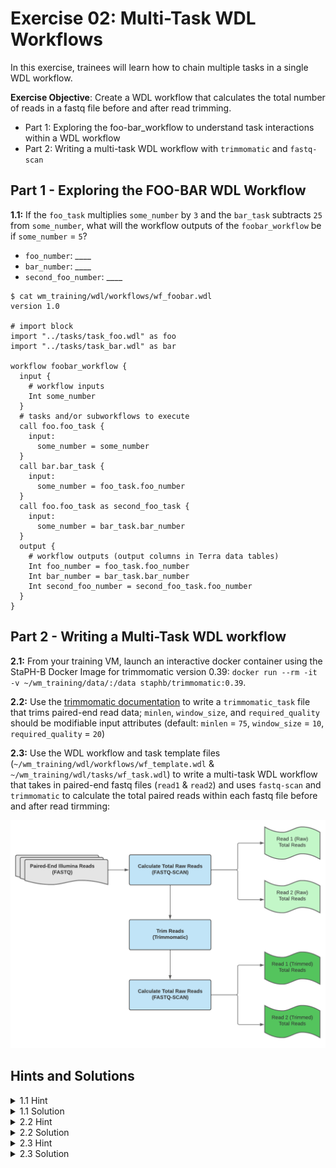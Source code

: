 # Exercise 02: Multi-Task WDL Workflows

In this exercise, trainees will learn how to chain multiple tasks in a single WDL workflow. 

**Exercise Objective**: Create a WDL workflow that calculates the total number of reads in a fastq file before and after read trimming. 
- Part 1: Exploring the foo-bar_workflow to understand task interactions within a WDL workflow
- Part 2: Writing a multi-task WDL workflow with `trimmomatic` and `fastq-scan`

## Part 1 - Exploring the FOO-BAR WDL Workflow
**1.1:** If the `foo_task` multiplies `some_number` by `3` and the `bar_task` subtracts `25` from `some_number`, what will the workflow outputs of the `foobar_workflow` be if `some_number` = `5`?

- `foo_number`: ____
- `bar_number`: ____
- `second_foo_number`: ____

```
$ cat wm_training/wdl/workflows/wf_foobar.wdl 
version 1.0

# import block
import "../tasks/task_foo.wdl" as foo
import "../tasks/task_bar.wdl" as bar

workflow foobar_workflow {
  input {
    # workflow inputs
    Int some_number
  }
  # tasks and/or subworkflows to execute
  call foo.foo_task {
    input:
      some_number = some_number
  }
  call bar.bar_task {
    input:
      some_number = foo_task.foo_number
  }
  call foo.foo_task as second_foo_task {
    input:
      some_number = bar_task.bar_number
  }
  output {
    # workflow outputs (output columns in Terra data tables)
    Int foo_number = foo_task.foo_number
    Int bar_number = bar_task.bar_number
    Int second_foo_number = second_foo_task.foo_number
  }
}
```

## Part 2 - Writing a Multi-Task WDL workflow
**2.1:** From your training VM, launch an interactive docker container using the StaPH-B Docker Image for trimmomatic version 0.39: `docker run --rm -it -v ~/wm_training/data/:/data staphb/trimmomatic:0.39`.

**2.2:** Use the [trimmomatic documentation](http://www.usadellab.org/cms/?page=trimmomatic) to write a `trimmomatic_task` file that trims paired-end read data; `minlen`, `window_size`, and `required_quality` should be modifiable input attributes (default: `minlen` = `75`, `window_size` = `10`, `required_quality` = `20`)

**2.3:** Use the WDL workflow and task template files (`~/wm_training/wdl/workflows/wf_template.wdl` & `~/wm_training/wdl/tasks/wf_task.wdl`) to write a multi-task WDL workflow that takes in paired-end fastq files (`read1` & `read2`) and uses `fastq-scan` and `trimmomatic` to calculate the total paired reads within each fastq file before and after read tirmming:

<p align="center">
  <img src="../images/scan-n-trim_workflow.png" width="800" class="center">
</p>

## Hints and Solutions
<details>
 <summary> 1.1 Hint
 </summary><br />
 
 Use the `miniwdl run` command to execute the `foobar` WDL workflow hosted in this repository to find out:<br />

   `$ miniwdl run ~/wm_training/wdl/workflows/wf_foobar.wdl -i ~/wm_training/data/exercise_02/foobar_inputs.json`

</details>

<details>
 <summary> 1.1 Solution 
 </summary><br />   

If `some_number` = `5`:
 - `foo_number` = `5 * 3` = `15`
 - `bar_number` = `15 - 25` = `-10`
 - `second_foo_number`: = `-10 * 3` = `-30`

</details>

<details>
 <summary> 2.2 Hint
 </summary><br />
 
 How does the hworld_inputs.json file define the `name` input attribute?

</details>

<details>
  <summary> 2.2 Solution 
   </summary><br />

   By modifying the string `"Kevin G. Libuit"` the input file can be modified to print any name, *e.g.*:<br />

```
 $ cat ~/wm_training/wdl/data/hwrold/hworld_inputs.json
 {
  "hworld_workflow.name": "John Doe"
 }
```

</details>

<details>
 <summary> 2.3 Hint
 </summary><br />
 
Here's a potential start to  `task_fastq_scan.wdl` file:

```
task fastq_scan_task {
  meta {
    # task metadata
    description: "Task to run fastq_scan"
  }
  input {
    # task inputs
    File read1
    File read2
    String docker = "staphb/fastq-scan:0.4.4"
    Int cpu = 2
    Int memory = 2
  }
```

With these input attributes, how can we construct a `command` block to execute the appropriate `fastq-scan` command? What information needs to be defined in the `runtime` block?

</details>

<details>
  <summary> 2.3 Solution 
  </summary><br />
  
Check the following files in the [`solutions` branch](https://github.com/theiagen/wm_training/tree/solutions) of this repository: 
    - [`wm_training/wdl/tasks/task_fastq_scan.wdl`](https://github.com/theiagen/wm_training/blob/solutions/wdl/tasks/task_fastq_scan.wdl)
    - [`wm_training/wdl/workflows/wf_fastq_scan.wdl`](https://github.com/theiagen/wm_training/blob/solutions/wdl/workflows/wf_fastq_scan.wdl)

</details>

